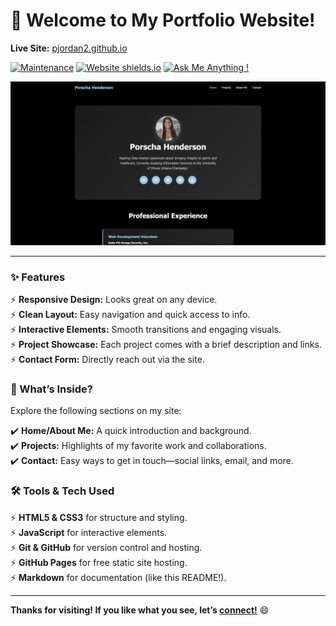 # 🌟 Welcome to My Portfolio Website!

**Live Site:** [pjordan2.github.io](https://pjordan2.github.io/)

[![Maintenance](https://img.shields.io/badge/maintained-yes-green.svg)](https://github.com/pjordan2/pjordan2.github.io/commits/master)
[![Website shields.io](https://img.shields.io/badge/website-up-yellow)](http://pjordan2.github.io/)
[![Ask Me Anything !](https://img.shields.io/badge/ask%20me-linkedin-1abc9c.svg)](https://www.linkedin.com/in/porschahend/)

<p align="center"> 
  <kbd>
    <a href="https://pjordan2.github.io/" target="_blank"><img src="images/preview.png">
  </a>
  </kbd>
</p>

---

### ✨ Features

⚡️ **Responsive Design:** Looks great on any device.\
⚡️ **Clean Layout:** Easy navigation and quick access to info.\
⚡️ **Interactive Elements:** Smooth transitions and engaging visuals.\
⚡️ **Project Showcase:** Each project comes with a brief description and links.\
⚡️ **Contact Form:** Directly reach out via the site.

### 🏡 What’s Inside?

Explore the following sections on my site:

✔️ **Home/About Me:** A quick introduction and background.\
✔️ **Projects:** Highlights of my favorite work and collaborations.\
✔️ **Contact:** Easy ways to get in touch—social links, email, and more.

### 🛠️ Tools & Tech Used

⚡️ **HTML5 & CSS3** for structure and styling.\
⚡️ **JavaScript** for interactive elements.\
⚡️ **Git & GitHub** for version control and hosting.\
⚡️ **GitHub Pages** for free static site hosting.\
⚡️ **Markdown** for documentation (like this README!).

---

**Thanks for visiting! If you like what you see, let’s [connect!](https://www.linkedin.com/in/porschahend/)** 😄
